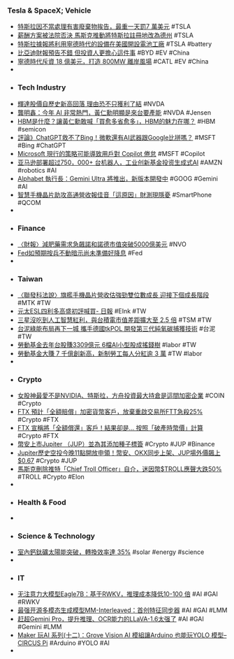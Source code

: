 ### Tesla & SpaceX; Vehicle
- [特斯拉因不當處理有害廢棄物挨告，最重一天罰7 萬美元](https://technews.tw/2024/02/01/tesla-sued-for-hazardous-waste/) #TSLA
- [薪酬方案被法院否決 馬斯克推動將特斯拉註冊地改為德州](https://news.cnyes.com/news/id/5443350) #TSLA
- [特斯拉據報將利用寧德時代的設備在美國開設電池工廠](https://www.rfi.fr/tw/國際/20240201-特斯拉據報將利用寧德時代的設備在美國開設電池工廠) #TSLA #battery
- [比亞迪財報預告不錯 但投資人更擔心這件事](https://news.cnyes.com/news/id/5442904) #BYD #EV #China
- [寧德時代斥資 18 億美元，打造 800MW 離岸風場](https://technews.tw/2024/02/01/catl-first-offshore-wind/) #CATL #EV #China
-
- ### Tech Industry
- [輝達股價自歷史新高回落 理由恐不只獲利了結](https://news.cnyes.com/news/id/5442661) #NVDA
- [龔明鑫：今年 AI 非常熱門，黃仁勳明顯是來台要產能](https://technews.tw/2024/02/01/ai-is-very-popular-this-year-and-taiwan-benefits/) #NVDA #Jensen
- [HBM是什麼？讓黃仁勳敢喊「買愈多省愈多」，HBM的魅力在哪？](https://www.bnext.com.tw/article/78226/hbm-samsung-micron-sk-hynix-hbm3e) #HBM #semicon
- [評論》ChatGPT救不了Bing！微軟還有AI武器跟Google比拼嗎？](https://www.blocktempo.com/chatgpt-can-not-save-bing-how-could-bing-fight-with-google/) #MSFT #Bing #ChatGPT
- [Microsoft 現行的策略可能導致用戶對 Copilot 倦怠](https://www.kocpc.com.tw/archives/532409) #MSFT #Copilot
- [亚马逊部署超过750，000+ 台机器人，工业创新基金投资生成式AI](https://www.jiqizhixin.com/articles/2024-02-01-9) #AMZN #robotics #AI
- [Alphabet 執行長：Gemini Ultra 將推出，新版本開發中](https://technews.tw/2024/02/01/a-new-version-of-alphabet-gemini-is-under-development/) #GOOG #Gemini #AI
- [智慧手機晶片助攻高通營收報佳音「這原因」財測現隱憂](https://www.ctee.com.tw/news/20240201700467-430704) #SmartPhone #QCOM
-
- ### Finance
- [〈財報〉減肥藥需求急飆諾和諾德市值突破5000億美元](https://news.cnyes.com/news/id/5442364) #NVO
- [Fed如預期按兵不動暗示尚未準備好降息](https://news.cnyes.com/news/id/5442637) #Fed
-
- ### Taiwan
- [〈聯發科法說〉旗艦手機晶片營收估強勁雙位數成長 迎接下個成長階段](https://news.cnyes.com/news/id/5442502) #MTK #TW
- [元太ESL四利多高盛初評喊買- 日報](https://www.ctee.com.tw/news/20240201700192-439901) #EInk #TW
- [三星沒吃到人工智慧紅利，與台積電市值差距擴大至 2.5 倍](https://finance.technews.tw/2024/02/01/the-market-value-gap-between-samsung-and-tsmc-widens-to-2-5-times/) #TSM #TW
- [台泥綠能布局再下一城 攜手德國tkPOL 開發第三代純氧碳捕獲技術](https://www.wealth.com.tw/articles/36a6d43b-348d-497e-ba24-12fe87f671c5) #台泥 #TW
- [勞動基金去年台股賺3309億元 6檔AI小型股成搖錢樹](https://news.cnyes.com/news/id/5443303) #labor #TW
- [勞動基金大賺 7 千億創新高，新制勞工每人分紅逾 3 萬](https://finance.technews.tw/2024/02/01/labor-pension-fund-dividend/) #TW #labor
-
- ### Crypto
- [女股神最愛不是NVIDIA、特斯拉，方舟投資最大持倉是這間加密企業](https://www.blocktempo.com/cathie-woods-favorite-investment-is-coinbase-stock/) #COIN #Crypto
- [FTX 預計「全額賠償」加密貨幣客戶，放棄重啟交易所FTT急殺25%](https://www.blocktempo.com/ftx-gives-up-on-restarting-exchange/) #Crypto #FTX
- [FTX 宣稱將「全額償還」客戶！結果卻是… 按照「破產時幣價」計算](https://blockcast.it/2024/02/01/ftx-expects-to-fully-repay-crypto-customers-in-bankruptcy-liquidation-paying-at-november-2022-prices/) #Crypto #FTX
- [幣安上市Jupiter （JUP）並為其添加種子標簽](https://www.binance.com/zh-TC/support/announcement/幣安上市jupiter-jup-並為其添加種子標簽-7b5c643c3d8a4c9a9d443b1ceefb0015) #Crypto #JUP #Binance
- [Jupiter歷史空投今晚11點開放申領！幣安、OKX同步上架、JUP場外價飆上$0.67](https://www.blocktempo.com/binance-and-okx-open-jup-trading-and-the-otc-price-is-temporarily-quoted-at-0-67/) #Crypto #JUP
- [馬斯克刪除推特「Chief Troll Officer」自介，迷因幣$TROLL應聲大跌50%](https://www.blocktempo.com/musk-deletes-the-chief-troll-officer-tag-from-his-profile-and-troll-meme-coins-plummet-50/) #TROLL #Crypto #Elon
-
- ### Health & Food
-
- ### Science & Technology
- [室內鈣鈦礦太陽能突破，轉換效率達 35%](https://technews.tw/2024/02/01/solaires-entreprises/) #solar #energy #science
-
- ### IT
- [无注意力大模型Eagle7B：基于RWKV，推理成本降低10-100 倍](https://www.jiqizhixin.com/articles/2024-02-01-5) #AI #GAI #RWKV
- [最强开源多模态生成模型MM-Interleaved：首创特征同步器](https://www.jiqizhixin.com/articles/2024-02-01-4) #AI #GAI #LMM
- [赶超Gemini Pro，提升推理、OCR能力的LLaVA-1.6太强了](https://www.jiqizhixin.com/articles/2024-02-01-6) #AI #GAI #Gemini #LMM
- [Maker 玩AI 系列(十二)：Grove Vision AI 模組讓Arduino 也能玩YOLO 模型– CIRCUS Pi](https://www.circuspi.com/index.php/2024/01/31/maker-ai-grove-vision-ai-yolo/) #Arduino #YOLO #AI
-